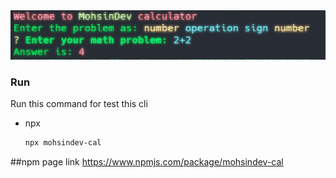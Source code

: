 <div align="center">
    <img src="preview.png" alt="preview">
</div>

### Run
Run this command for test this cli
* npx
  ```sh
  npx mohsindev-cal
  ```

##npm page link
https://www.npmjs.com/package/mohsindev-cal
  
